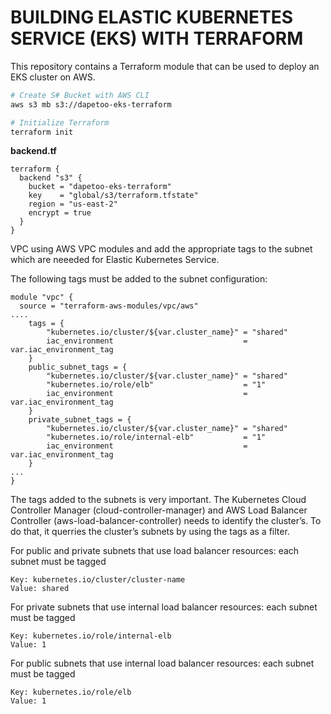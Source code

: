 # BUILDING ELASTIC KUBERNETES SERVICE (EKS) WITH TERRAFORM

This repository contains a Terraform module that can be used to deploy an EKS cluster on AWS.

```bash
# Create S# Bucket with AWS CLI
aws s3 mb s3://dapetoo-eks-terraform

# Initialize Terraform
terraform init
```

**backend.tf**

```hcl
terraform {
  backend "s3" {
    bucket = "dapetoo-eks-terraform"
    key    = "global/s3/terraform.tfstate"
    region = "us-east-2"
    encrypt = true
  }
}
```

VPC using AWS VPC modules and add the appropriate tags to the subnet which are neeeded for Elastic Kubernetes Service.

The following tags must be added to the subnet configuration:

```hcl
module "vpc" {
  source = "terraform-aws-modules/vpc/aws"
....
    tags = {
        "kubernetes.io/cluster/${var.cluster_name}" = "shared"
        iac_environment                             = var.iac_environment_tag
    }
    public_subnet_tags = {
        "kubernetes.io/cluster/${var.cluster_name}" = "shared"
        "kubernetes.io/role/elb"                    = "1"
        iac_environment                             = var.iac_environment_tag
    }
    private_subnet_tags = {
        "kubernetes.io/cluster/${var.cluster_name}" = "shared"
        "kubernetes.io/role/internal-elb"           = "1"
        iac_environment                             = var.iac_environment_tag
    }
...
}

```

The tags added to the subnets is very important. The Kubernetes Cloud Controller Manager (cloud-controller-manager) and AWS Load Balancer Controller (aws-load-balancer-controller) needs to identify the cluster’s. To do that, it querries the cluster’s subnets by using the tags as a filter.

For public and private subnets that use load balancer resources: each subnet must be tagged

```
Key: kubernetes.io/cluster/cluster-name
Value: shared
```

For private subnets that use internal load balancer resources: each subnet must be tagged

```
Key: kubernetes.io/role/internal-elb
Value: 1
```

For public subnets that use internal load balancer resources: each subnet must be tagged

```
Key: kubernetes.io/role/elb
Value: 1
```

